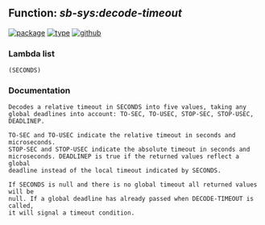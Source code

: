 ## Function: ***sb-sys:decode-timeout***
[![package](https://img.shields.io/badge/Package-SB--SYS-5f9ea0.svg?style=social&colorA=999999)](../) [![type](https://img.shields.io/badge/Type-Function-5f9ea0.svg?style=social&colorA=999999)](../#function) [![github](https://img.shields.io/badge/GitHub-View_the_source-5f9ea0.svg?style=social&colorA=999999&logo=github)](https://github.com/sbcl/sbcl/blob/master/src/code/deadline.lisp/) 
### Lambda list
```
(SECONDS)
```
### Documentation
```
Decodes a relative timeout in SECONDS into five values, taking any
global deadlines into account: TO-SEC, TO-USEC, STOP-SEC, STOP-USEC,
DEADLINEP.

TO-SEC and TO-USEC indicate the relative timeout in seconds and microseconds.
STOP-SEC and STOP-USEC indicate the absolute timeout in seconds and
microseconds. DEADLINEP is true if the returned values reflect a global
deadline instead of the local timeout indicated by SECONDS.

If SECONDS is null and there is no global timeout all returned values will be
null. If a global deadline has already passed when DECODE-TIMEOUT is called,
it will signal a timeout condition.
```
